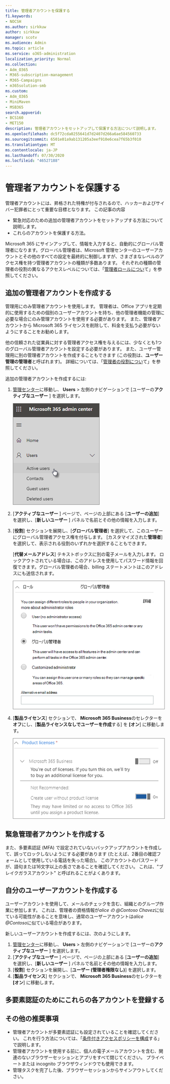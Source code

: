 ```yaml
---
title: 管理者アカウントを保護する
f1.keywords:
- NOCSH
ms.author: sirkkuw
author: sirkkuw
manager: scotv
ms.audience: Admin
ms.topic: article
ms.service: o365-administration
localization_priority: Normal
ms.collection:
- Adm_O365
- M365-subscription-management
- M365-Campaigns
- m365solution-smb
ms.custom:
- Adm_O365
- MiniMaven
- MSB365
search.appverid:
- BCS160
- MET150
description: 管理者アカウントをセットアップして保護する方法について説明します。
ms.openlocfilehash: dc5f72cda0255641d7d2407d266a6ae584560733
ms.sourcegitcommit: 6501e01a9ab131205a3eef910e6cea7f65b3f010
ms.translationtype: MT
ms.contentlocale: ja-JP
ms.lasthandoff: 07/30/2020
ms.locfileid: "46527188"
---
```

# <a name="protect-your-administrator-accounts"></a>管理者アカウントを保護する

管理者アカウントには、昇格された特権が付与されるので、ハッカーおよびサイバー犯罪者にとって重要な目標となります。 この記事の内容

- 緊急対応のための追加の管理者アカウントをセットアップする方法について説明します。
- これらのアカウントを保護する方法。
 
Microsoft 365 にサインアップして、情報を入力すると、自動的にグローバル管理者になります。グローバル管理者は、Microsoft 管理センターのユーザーアカウントとその他のすべての設定を最終的に制御しますが、さまざまなレベルのアクセス権を持つ管理者アカウントの種類が多数あります。 それぞれの種類の管理者の役割の異なるアクセスレベルについては、「[管理者ロールについ](https://docs.microsoft.com/office365/admin/add-users/about-admin-roles)て」を参照してください。


## <a name="create-additional-admin-accounts"></a>追加の管理者アカウントを作成する

管理用にのみ管理者アカウントを使用します。 管理者は、Office アプリを定期的に使用するための個別のユーザーアカウントを持ち、他の管理者機能の管理に必要な場合にのみ管理アカウントを使用する必要があります。 また、管理者アカウントから Microsoft 365 ライセンスを削除して、料金を支払う必要がないようにすることをお勧めします。

他の信頼された従業員に対する管理者アクセス権を与えるには、少なくとも1つのグローバル管理者アカウントを設定する必要があります。 また、ユーザー管理用に別の管理者アカウントを作成することもできます (この役割は、**ユーザー管理の管理者**と呼ばれます)。 詳細については、「[管理者の役割につい](https://docs.microsoft.com/office365/admin/add-users/about-admin-roles)て」を参照してください。

追加の管理者アカウントを作成するには:

 1. <a href="https://go.microsoft.com/fwlink/p/?linkid=837890" target="_blank">管理センター</a>に移動し、 **Users** \> 左側のナビゲーションで [ユーザーの**アクティブなユーザー** ] を選択します。

    ![左側のナビゲーションで、[ユーザー]、[アクティブユーザー] の順に選択します。](../media/Activeusers.png)

2. [**アクティブなユーザー** ] ページで、ページの上部にある [**ユーザーの追加**] を選択し、[**新しいユーザー** ] パネルで名前とその他の情報を入力します。
3. [**役割**] セクションを展開し、[**グローバル管理者**] を選択して、このユーザーにグローバル管理者アクセス権を付与します。 [カスタマイズされた**管理者**] を選択して、表示される役割のいずれかを選択することもできます。

    [**代替メールアドレス**] テキストボックスに別の電子メールを入力します。 ロックアウトされている場合は、このアドレスを使用してパスワード情報を回復できます。グローバル管理者の場合、billing ステートメントはこのアドレスにも送信されます。

    ![管理者の役割を選択する](../media/adminroles.png)
    
4. [**製品ライセンス**] セクションで、 **Microsoft 365 Business**のセレクターを**オフ**にし、[**製品ライセンスなしでユーザーを作成**する] を **[オン**] に移動します。

    ![製品ライセンスを選択する](../media/productlicense.png)

## <a name="create-an-emergency-admin-account"></a>緊急管理者アカウントを作成する

また、多要素認証 (MFA) で設定されていないバックアップアカウントを作成して、誤ってロックしないようにする必要があります (たとえば、2番目の確認フォームとして使用している電話を失った場合)。 このアカウントのパスワードが、語句または16文字以上の長さであることを確認してください。 これは、"ブレイクガラスアカウント" と呼ばれることがよくあります。

## <a name="create-a-user-account-for-yourself"></a>自分のユーザーアカウントを作成する

ユーザーアカウントを使用して、メールのチェックを含む、組織とのグループ作業に参加します。 これは、管理者の資格情報が*alice の <span></span> @Contoso Chavez*に似ている可能性があることを意味し、通常のユーザーアカウントは*alice <span></span> @Contoso*に似ている場合があります。

新しいユーザーアカウントを作成するには、次のようにします。
1. <a href="https://go.microsoft.com/fwlink/p/?linkid=837890" target="_blank">管理センター</a>に移動し、 **Users** \> 左側のナビゲーションで [ユーザーの**アクティブなユーザー** ] を選択します。
2. [**アクティブなユーザー** ] ページで、ページの上部にある [**ユーザーの追加**] を選択し、[**新しいユーザー** ] パネルで名前とその他の情報を入力します。
3. [**役割**] セクションを展開し、[**ユーザー (管理者権限なし)**] を選択します。
1. [**製品ライセンス**] セクションで、 **Microsoft 365 Business**のセレクターを **[オン**] に移動します。 

## <a name="register-each-of-these-accounts-for-multi-factor-authentication"></a>多要素認証のためにこれらの各アカウントを登録する


## <a name="additional-recommendations"></a>その他の推奨事項

- 管理者アカウントが多要素認証にも設定されていることを確認してください。 これを行う方法については、「[条件付きアクセスポリシーを構成](m365-campaigns-conditional-access.md)する」で説明します。
- 管理者アカウントを使用する前に、個人の電子メールアカウントを含む、関連のないブラウザーセッションとアプリをすべて閉じてください。 プライベートまたは incognito ブラウザウィンドウでも使用できます。
- 管理タスクを完了した後、ブラウザーセッションからサインアウトしてください。
